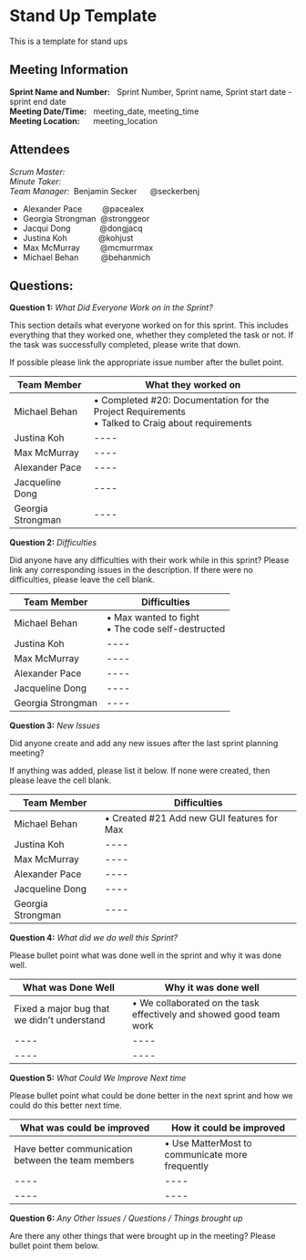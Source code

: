 # Stand Up Template

This is a template for stand ups

## Meeting Information <br>
**Sprint Name and Number:** &nbsp; Sprint Number, Sprint name, Sprint start date - sprint end date   
**Meeting Date/Time:** &nbsp; meeting_date, meeting_time  
**Meeting Location:** &nbsp; &nbsp; &nbsp;meeting_location  

## Attendees <br>
<!-- Please put the scrum master and the minute taker at the top of the list in bold -->
<!-- Delete whoever did not attend the meeting and make sure to add the scrum master and minute taker to the correct headings, and remove them from the list-->
_Scrum Master:_  
_Minute Taker:_  
_Team Manager:_ &nbsp;Benjamin Secker&nbsp; &nbsp;&nbsp; &nbsp;@seckerbenj
- Alexander Pace &nbsp; &nbsp; &nbsp; &nbsp; @pacealex
- Georgia Strongman &nbsp;@stronggeor
- Jacqui Dong &nbsp; &nbsp; &nbsp; &nbsp; &nbsp; &nbsp; @dongjacq
- Justina Koh &nbsp; &nbsp; &nbsp; &nbsp; &nbsp; &nbsp; &nbsp;@kohjust
- Max McMurray &nbsp; &nbsp; &nbsp; &nbsp; @mcmurrmax 
- Michael Behan &nbsp; &nbsp; &nbsp; &nbsp; &nbsp;@behanmich 


## Questions:
**Question 1:** _What Did Everyone Work on in the Sprint?_
<!-- The first line is an example of how the table should be filled out -->
This section details what everyone worked on for this sprint. This includes 
everything that they worked one, whether they completed the task or not. If the task was successfully completed, 
please write that down. 

If possible please link the appropriate issue number after the bullet point.  


Team Member | What they worked on
---- | ---- 
Michael Behan | • Completed #20: Documentation for the Project Requirements<br>• Talked to Craig about requirements<br> |
Justina Koh | ---- 
Max McMurray | ---- 
Alexander Pace | ---- 
Jacqueline Dong | ---- 
Georgia Strongman | ---- 


**Question 2:** _Difficulties_
<!-- The first line is an example of how the table should be filled out -->

Did anyone have any difficulties with their work while in this sprint?
Please link any corresponding issues in the description. If there were no 
difficulties, please leave the cell blank. 

Team Member | Difficulties
---- | ---- 
Michael Behan | • Max wanted to fight <br>• The code self-destructed<br> |
Justina Koh | ---- 
Max McMurray | ---- 
Alexander Pace | ---- 
Jacqueline Dong | ---- 
Georgia Strongman | ---- 

**Question 3:** _New Issues_
<!-- The first line is an example of how the table should be filled out -->

Did anyone create and add any new issues after the last sprint planning meeting?

If anything was added, please list it below. If none were created, then please leave the cell blank. 

Team Member | Difficulties
---- | ---- 
Michael Behan | • Created #21 Add new GUI features for Max <br>|
Justina Koh | ---- 
Max McMurray | ---- 
Alexander Pace | ---- 
Jacqueline Dong | ---- 
Georgia Strongman | ----

**Question 4:** _What did we do well this Sprint?_

Please bullet point what was done well in the sprint and why it was done well. 

What was Done Well | Why it was done well 
---- | ---- 
Fixed a major bug that we didn't understand | • We collaborated on the task  effectively and showed good team work <br>|
---- | ---- 
---- | ---- 


**Question 5:** _What Could We Improve Next time_

Please bullet point what could be done better in the next sprint and how we could do this better next time.

What was could be improved | How it could be improved
---- | ---- 
Have better communication between the team members | • Use MatterMost to communicate more frequently <br>|
---- | ---- 
---- | ---- 

**Question 6:** _Any Other Issues / Questions / Things brought up_  

Are there any other things that were brought up in the meeting? Please bullet point them below. 
